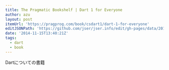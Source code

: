 ```yaml
---
title: The Pragmatic Bookshelf | Dart 1 for Everyone
author: azu
layout: post
itemUrl: 'https://pragprog.com/book/csdart1/dart-1-for-everyone'
editJSONPath: 'https://github.com/jser/jser.info/edit/gh-pages/data/2014/11/index.json'
date: '2014-11-15T13:40:21Z'
tags:
  - dart
  - book
---
```

Dartについての書籍
